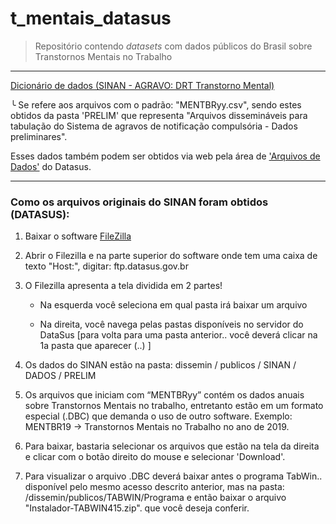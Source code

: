 # t_mentais_datasus

> Repositório contendo *datasets* com dados públicos do Brasil sobre Transtornos Mentais no Trabalho 

---

[Dicionário de dados (SINAN - AGRAVO: DRT Transtorno Mental)](https://app.wiki.saude.es.gov.br/vigilancia/microdados/dic_dados_drt_transtornosmentais_v5.pdf)
  
  ╰ Se refere aos arquivos com o padrão: "MENTBRyy.csv", sendo estes obtidos da pasta 'PRELIM' que representa "Arquivos dissemináveis para tabulação do Sistema de agravos de notificação compulsória - Dados preliminares".

  Esses dados também podem ser obtidos via web pela área de ['Arquivos de Dados'](http://siab.datasus.gov.br/DATASUS/index.php?area=0901) do Datasus.

---

### Como os arquivos originais do SINAN foram obtidos (DATASUS):

1) Baixar o software [FileZilla](https://filezilla-project.org/download.php?platform=win64)

2) Abrir o Filezilla e na parte superior do software onde tem uma caixa de texto "Host:", digitar: ftp.datasus.gov.br

3) O Filezilla apresenta a tela dividida em 2 partes!

   - Na esquerda você seleciona em qual pasta irá baixar um arquivo

   - Na direita, você navega pelas pastas disponíveis no servidor do DataSus [para volta para uma pasta anterior.. você deverá clicar na 1a pasta que aparecer (..) ]

4) Os dados do SINAN estão na pasta: dissemin / publicos / SINAN / DADOS / PRELIM
    
5) Os arquivos que iniciam com “MENTBRyy” contém os dados anuais sobre Transtornos Mentais no trabalho, entretanto estão em um formato especial (.DBC) que demanda o uso de outro software.
    Exemplo: MENTBR19 -> Transtornos Mentais no Trabalho no ano de 2019.

7) Para baixar, bastaria selecionar os arquivos que estão na tela da direita e clicar com o botão direito do mouse e selecionar 'Download'.

8) Para visualizar o arquivo .DBC deverá baixar antes o programa TabWin.. disponível pelo mesmo acesso descrito anterior, mas na pasta: /dissemin/publicos/TABWIN/Programa e então baixar o arquivo "Instalador-TABWIN415.zip".
que você deseja conferir.
